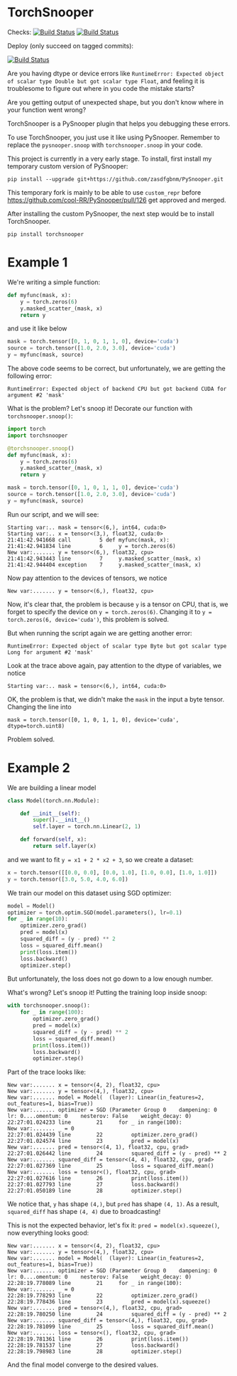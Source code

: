 # TorchSnooper

Checks:
[![Build Status](https://zasdfgbnm.visualstudio.com/TorchSnooper/_apis/build/status/flake8?branchName=master)](https://zasdfgbnm.visualstudio.com/TorchSnooper/_build/latest?definitionId=12&branchName=master)
[![Build Status](https://zasdfgbnm.visualstudio.com/TorchSnooper/_apis/build/status/test?branchName=master)](https://zasdfgbnm.visualstudio.com/TorchSnooper/_build/latest?definitionId=13&branchName=master)

Deploy (only succeed on tagged commits):

[![Build Status](https://zasdfgbnm.visualstudio.com/TorchSnooper/_apis/build/status/deploy-pypi?branchName=master)](https://zasdfgbnm.visualstudio.com/TorchSnooper/_build/latest?definitionId=14&branchName=master)

Are you having dtype or device errors like `RuntimeError: Expected object of scalar type Double but got scalar type Float`, and feeling it is troublesome to figure out where in you code the mistake starts?

Are you getting output of unexpected shape, but you don't know where in your function went wrong?

TorchSnooper is a PySnooper plugin that helps you debugging these errors.

To use TorchSnooper, you just use it like using PySnooper. Remember to replace the `pysnooper.snoop` with `torchsnooper.snoop` in your code.

This project is currently in a very early stage. To install, first install my temporary custom version of PySnooper:

```
pip install --upgrade git+https://github.com/zasdfgbnm/PySnooper.git
```

This temporary fork is mainly to be able to use `custom_repr` before https://github.com/cool-RR/PySnooper/pull/126 get approved and merged.

After installing the custom PySnooper, the next step would be to install TorchSnooper.

```
pip install torchsnooper
```

# Example 1

We're writing a simple function:

```python
def myfunc(mask, x):
    y = torch.zeros(6)
    y.masked_scatter_(mask, x)
    return y
```

and use it like below

```python
mask = torch.tensor([0, 1, 0, 1, 1, 0], device='cuda')
source = torch.tensor([1.0, 2.0, 3.0], device='cuda')
y = myfunc(mask, source)
```

The above code seems to be correct, but unfortunately, we are getting the following error:

```
RuntimeError: Expected object of backend CPU but got backend CUDA for argument #2 'mask'
```

What is the problem? Let's snoop it! Decorate our function with `torchsnooper.snoop()`:

```python
import torch
import torchsnooper

@torchsnooper.snoop()
def myfunc(mask, x):
    y = torch.zeros(6)
    y.masked_scatter_(mask, x)
    return y

mask = torch.tensor([0, 1, 0, 1, 1, 0], device='cuda')
source = torch.tensor([1.0, 2.0, 3.0], device='cuda')
y = myfunc(mask, source)
```

Run our script, and we will see:

```
Starting var:.. mask = tensor<(6,), int64, cuda:0>
Starting var:.. x = tensor<(3,), float32, cuda:0>
21:41:42.941668 call         5 def myfunc(mask, x):
21:41:42.941834 line         6     y = torch.zeros(6)
New var:....... y = tensor<(6,), float32, cpu>
21:41:42.943443 line         7     y.masked_scatter_(mask, x)
21:41:42.944404 exception    7     y.masked_scatter_(mask, x)
```

Now pay attention to the devices of tensors, we notice
```
New var:....... y = tensor<(6,), float32, cpu>
```

Now, it's clear that, the problem is because `y` is a tensor on CPU, that is,
we forget to specify the device on `y = torch.zeros(6)`. Changing it to
`y = torch.zeros(6, device='cuda')`, this problem is solved.

But when running the script again we are getting another error:

```
RuntimeError: Expected object of scalar type Byte but got scalar type Long for argument #2 'mask'
```

Look at the trace above again, pay attention to the dtype of variables, we notice

```
Starting var:.. mask = tensor<(6,), int64, cuda:0>
```

OK, the problem is that, we didn't make the `mask` in the input a byte tensor. Changing the line into
```
mask = torch.tensor([0, 1, 0, 1, 1, 0], device='cuda', dtype=torch.uint8)
```
Problem solved.

# Example 2

We are building a linear model

```python
class Model(torch.nn.Module):

    def __init__(self):
        super().__init__()
        self.layer = torch.nn.Linear(2, 1)

    def forward(self, x):
        return self.layer(x)
```

and we want to fit `y = x1 + 2 * x2 + 3`, so we create a dataset:

```python
x = torch.tensor([[0.0, 0.0], [0.0, 1.0], [1.0, 0.0], [1.0, 1.0]])
y = torch.tensor([3.0, 5.0, 4.0, 6.0])
```

We train our model on this dataset using SGD optimizer:

```python
model = Model()
optimizer = torch.optim.SGD(model.parameters(), lr=0.1)
for _ in range(10):
    optimizer.zero_grad()
    pred = model(x)
    squared_diff = (y - pred) ** 2
    loss = squared_diff.mean()
    print(loss.item())
    loss.backward()
    optimizer.step()
```

But unfortunately, the loss does not go down to a low enough number.

What's wrong? Let's snoop it! Putting the training loop inside snoop:

```python
with torchsnooper.snoop():
    for _ in range(100):
        optimizer.zero_grad()
        pred = model(x)
        squared_diff = (y - pred) ** 2
        loss = squared_diff.mean()
        print(loss.item())
        loss.backward()
        optimizer.step()
```

Part of the trace looks like:

```
New var:....... x = tensor<(4, 2), float32, cpu>
New var:....... y = tensor<(4,), float32, cpu>
New var:....... model = Model(  (layer): Linear(in_features=2, out_features=1, bias=True))
New var:....... optimizer = SGD (Parameter Group 0    dampening: 0    lr: 0....omentum: 0    nesterov: False    weight_decay: 0)
22:27:01.024233 line        21     for _ in range(100):
New var:....... _ = 0
22:27:01.024439 line        22         optimizer.zero_grad()
22:27:01.024574 line        23         pred = model(x)
New var:....... pred = tensor<(4, 1), float32, cpu, grad>
22:27:01.026442 line        24         squared_diff = (y - pred) ** 2
New var:....... squared_diff = tensor<(4, 4), float32, cpu, grad>
22:27:01.027369 line        25         loss = squared_diff.mean()
New var:....... loss = tensor<(), float32, cpu, grad>
22:27:01.027616 line        26         print(loss.item())
22:27:01.027793 line        27         loss.backward()
22:27:01.050189 line        28         optimizer.step()
```

We notice that, `y` has shape `(4,)`, but `pred` has shape `(4, 1)`. As a result, `squared_diff` has shape `(4, 4)` due to broadcasting!

This is not the expected behavior, let's fix it: `pred = model(x).squeeze()`, now everything looks good:

```
New var:....... x = tensor<(4, 2), float32, cpu>
New var:....... y = tensor<(4,), float32, cpu>
New var:....... model = Model(  (layer): Linear(in_features=2, out_features=1, bias=True))
New var:....... optimizer = SGD (Parameter Group 0    dampening: 0    lr: 0....omentum: 0    nesterov: False    weight_decay: 0)
22:28:19.778089 line        21     for _ in range(100):
New var:....... _ = 0
22:28:19.778293 line        22         optimizer.zero_grad()
22:28:19.778436 line        23         pred = model(x).squeeze()
New var:....... pred = tensor<(4,), float32, cpu, grad>
22:28:19.780250 line        24         squared_diff = (y - pred) ** 2
New var:....... squared_diff = tensor<(4,), float32, cpu, grad>
22:28:19.781099 line        25         loss = squared_diff.mean()
New var:....... loss = tensor<(), float32, cpu, grad>
22:28:19.781361 line        26         print(loss.item())
22:28:19.781537 line        27         loss.backward()
22:28:19.798983 line        28         optimizer.step()
```

And the final model converge to the desired values.
